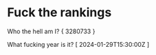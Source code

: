 # Fuck the rankings

Who the hell am I?
{ 3280733 }

What fucking year is it?
[ 2024-01-29T15:30:00Z ]
